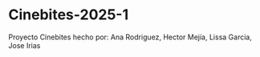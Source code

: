 # Cinebites-2025-1
Proyecto Cinebites hecho por: Ana Rodriguez, Hector Mejía, Lissa Garcia, Jose Irias 
